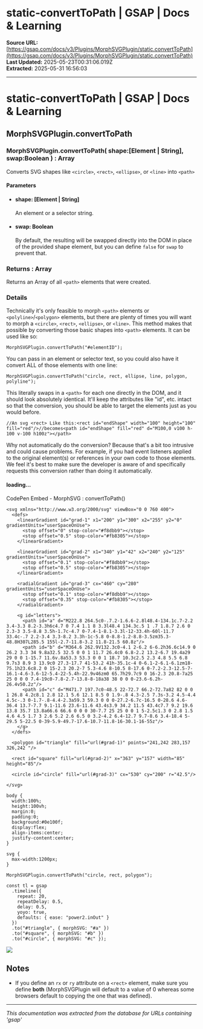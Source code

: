 # static-convertToPath | GSAP | Docs & Learning

**Source URL:** [https://gsap.com/docs/v3/Plugins/MorphSVGPlugin/static.convertToPath](https://gsap.com/docs/v3/Plugins/MorphSVGPlugin/static.convertToPath)  
**Last Updated:** 2025-05-23T00:31:06.019Z  
**Extracted:** 2025-05-31 16:56:03

---

# static-convertToPath | GSAP | Docs & Learning

## MorphSVGPlugin.convertToPath

### MorphSVGPlugin.convertToPath( shape:\[Element | String\], swap:Boolean ) : Array

Converts SVG shapes like `<circle>`, `<rect>`, `<ellipse>`, or `<line>` into `<path>`

#### Parameters

*   #### **shape**: \[Element | String\]
    
    An element or a selector string.
    
*   #### **swap**: Boolean
    
    By default, the resulting <path> will be swapped directly into the DOM in place of the provided shape element, but you can define `false` for `swap` to prevent that.
    

### Returns : Array[​](#returns--array "Direct link to Returns : Array")

Returns an Array of all `<path>` elements that were created.

### Details[​](#details "Direct link to Details")

Technically it's only feasible to morph `<path>` elements or `<polyline>`/`<polygon>` elements, but there are plenty of times you will want to morph a `<circle>`, `<rect>`, `<ellipse>`, or `<line>`. This method makes that possible by converting those basic shapes into `<path>` elements. It can be used like so:

```
MorphSVGPlugin.convertToPath("#elementID");
```

You can pass in an element or selector text, so you could also have it convert ALL of those elements with one line:

```
MorphSVGPlugin.convertToPath("circle, rect, ellipse, line, polygon, polyline");
```

This literally swaps in a `<path>` for each one directly in the DOM, and it should look absolutely identical. It'll keep the attributes like "id", etc. intact so that the conversion, you should be able to target the elements just as you would before.

```
//An svg <rect> Like this:<rect id="endShape" width="100" height="100" fill="red"/>//becomes<path id="endShape" fill="red" d="M100,0 v100 h-100 v-100 h100z"></path>
```

Why not automatically do the conversion? Because that's a bit too intrusive and could cause problems. For example, if you had event listeners applied to the original element(s) or references in your own code to those elements. We feel it's best to make sure the developer is aware of and specifically requests this conversion rather than doing it automatically.

#### loading...

  CodePen Embed - MorphSVG : convertToPath()  

```
<svg xmlns="http://www.w3.org/2000/svg" viewBox="0 0 760 400">
  <defs>
    <linearGradient id="grad-1" x1="200" y1="300" x2="255" y2="0" gradientUnits="userSpaceOnUse">
      <stop offset="0" stop-color="#f8dbb9"></stop>
      <stop offset="0.5" stop-color="#fb8305"></stop>
    </linearGradient>
    
    <linearGradient id="grad-2" x1="340" y1="42" x2="240" y2="125" gradientUnits="userSpaceOnUse">
      <stop offset="0.1" stop-color="#f8dbb9"></stop>
      <stop offset="0.5" stop-color="#fb8305"></stop>
    </linearGradient>
    
    <radialGradient id="grad-3" cx="460" cy="280" gradientUnits="userSpaceOnUse">
      <stop offset="0.1" stop-color="#f8dbb9"></stop>
      <stop offset="0.35" stop-color="#fb8305"></stop>
    </radialGradient>
    
    <g id="letters">
      <path id="a" d="M222.8 264.5c0-.7.2-1.6.6-2.8l48.4-134.1c.7-2.2 3.4-3.3 8.2-3.3h6c4.7 0 7.4 1.1 8 3.3l48.4 134.3c.5 1 .7 1.8.7 2.6 0 2.3-3 3.5-8.8 3.5h-1.7c-4.7 0-7.4-1-8.1-3.3l-12-33.4h-60l-11.7 33.4c-.7 2.2-3.4 3.3-8.2 3.3h-1c-5.8 0-8.8-1.2-8.8-3.5zm35.3-48.8H307L285.5 155l-2.7-11.8-3.2 11.8-21.5 60.8z"/>
      <path id="b" d="M364.6 262.9V132.3c0-4.1 2-6.2 6-6.2h36.6c14.9 0 26.2 3.3 34 9.8a32.5 32.5 0 0 1 11.7 26.4c0 6.8-2.2 13.2-6.7 19.4a29 29 0 0 1-15.7 11.6v.8a53.3 53.3 0 0 1 18.7 10.3c2.5 2.3 4.8 5.5 6.8 9.7s3 8.9 3 13.9c0 27.3-17.7 41-53.2 41h-35.1c-4 0-6.1-2-6.1-6.1zm18-75.1h23.6c8.2 0 15-2.3 20.2-7 5.3-4.6 8-10.5 8-17.6 0-7.2-2.3-12.5-7-16.1-4.6-3.6-12-5.4-22-5.4h-22.9v46zm0 65.7h29.7c9 0 16-2.3 20.8-7a25 25 0 0 0 7.4-19c0-7.8-2.7-13.8-8-18a38 38 0 0 0-23.6-6.2h-26.4v50.2z"/>
      <path id="c" d="M471.7 197.7c0-48.5 22-72.7 66.2-72.7a82 82 0 0 1 26.8 4.2c8.1 2.8 12.1 5.6 12.1 8.5 0 1.9-.8 4.3-2.5 7.3s-3.2 4.5-4.4 4.5c-.3 0-1.7-.8-4.4-2.3a59.3 59.3 0 0 0-27.2-6.7c-16.5 0-28.6 4.6-36.4 13.7-7.7 9.1-11.6 23.6-11.6 43.4s3.9 34.2 11.5 43.4c7.7 9.2 19.6 13.8 35.7 13.8a66.6 66.6 0 0 0 30-7.7 25 25 0 0 1 5-2.5c1.3 0 2.8 1.5 4.6 4.5 1.7 3 2.6 5.2 2.6 6.5 0 3.2-4.2 6.4-12.7 9.7-8.6 3.4-18.4 5-29.5 5-22.5 0-39-5.9-49.7-17.6-10.7-11.8-16-30.1-16-55z"/>
    </g>    
  </defs>
  
  <polygon id="triangle" fill="url(#grad-1)" points="241,242 283,157 326,242 "/>

  <rect id="square" fill="url(#grad-2)" x="363" y="157" width="85" height="85"/>
  
  <circle id="circle" fill="url(#grad-3)" cx="530" cy="200" r="42.5"/>

</svg>
```

```
body {
  width:100%;
  height:100vh;
  margin:0;
  padding:0;
  background:#0e100f;
  display:flex;
  align-items:center;
  justify-content:center;
}

svg {  
  max-width:1200px;
}
```

```
MorphSVGPlugin.convertToPath("circle, rect, polygon");

const tl = gsap
  .timeline({
    repeat: 20,
    repeatDelay: 0.5,
    delay: 0.5,
    yoyo: true,
    defaults: { ease: "power2.inOut" }
  })
  .to("#triangle", { morphSVG: "#a" })
  .to("#square", { morphSVG: "#b" })
  .to("#circle", { morphSVG: "#c" });
```

[![](https://assets.codepen.io/16327/internal/avatars/users/default.png?fit=crop&format=auto&height=256&version=1697554632&width=256)](https://codepen.io/GreenSock)

## Notes[​](#notes "Direct link to Notes")

*   If you define an `rx` or `ry` attribute on a `<rect>` element, make sure you define **both** (MorphSVGPlugin will default to a value of 0 whereas some browsers default to copying the one that was defined).

---

*This documentation was extracted from the database for URLs containing 'gsap'*
